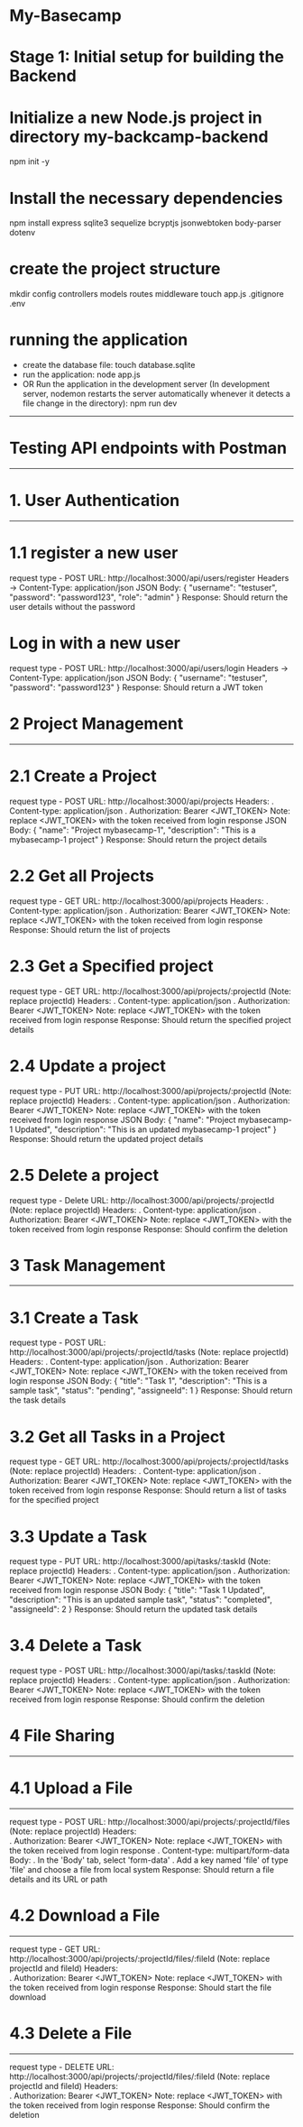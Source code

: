# My-Basecamp

# Stage 1: Initial setup for building the Backend 

# Initialize a new Node.js project in directory my-backcamp-backend
npm init -y
# Install the necessary dependencies
npm install express sqlite3 sequelize bcryptjs jsonwebtoken body-parser dotenv

# create the project structure
mkdir config controllers models routes middleware
touch app.js .gitignore .env

# running the application
- create the database file: 
touch database.sqlite
- run the application:
node app.js
- OR Run the application in the development server (In development server, nodemon restarts the server automatically whenever it detects a file change in the directory):
npm run dev 

****************************************
# Testing API endpoints with Postman 
****************************************

# 1. User Authentication
**************************

# 1.1 register a new user
request type - POST
URL: http://localhost:3000/api/users/register 
Headers -> Content-Type: application/json
JSON Body: 
{
  "username": "testuser",
  "password": "password123",
  "role": "admin"
}
Response: Should return the user details without the password

# Log in with a new user
request type - POST
URL: http://localhost:3000/api/users/login 
Headers -> Content-Type: application/json
JSON Body: 
{
  "username": "testuser",
  "password": "password123"
}
Response: Should return a JWT token

# 2 Project Management
**************************

# 2.1 Create a Project 
request type - POST
URL: http://localhost:3000/api/projects
Headers: 
    . Content-type: application/json
    . Authorization: Bearer <JWT_TOKEN> Note: replace <JWT_TOKEN> with the token received from login response
JSON Body: 
{
  "name": "Project mybasecamp-1",
  "description": "This is a mybasecamp-1 project"
}
Response: Should return the project details

# 2.2 Get all Projects
request type - GET
URL: http://localhost:3000/api/projects
Headers: 
    . Content-type: application/json
    . Authorization: Bearer <JWT_TOKEN> Note: replace <JWT_TOKEN> with the token received from login response
Response: Should return the list of projects

# 2.3 Get a Specified project
request type - GET
URL: http://localhost:3000/api/projects/:projectId (Note: replace projectId)
Headers: 
    . Content-type: application/json
    . Authorization: Bearer <JWT_TOKEN> Note: replace <JWT_TOKEN> with the token received from login response
Response: Should return the specified project details

# 2.4 Update a project
request type - PUT
URL: http://localhost:3000/api/projects/:projectId (Note: replace projectId)
Headers: 
    . Content-type: application/json
    . Authorization: Bearer <JWT_TOKEN> Note: replace <JWT_TOKEN> with the token received from login response
JSON Body:
{
  "name": "Project mybasecamp-1 Updated",
  "description": "This is an updated mybasecamp-1 project"
}
Response: Should return the updated project details

# 2.5 Delete a project
request type - Delete
URL: http://localhost:3000/api/projects/:projectId (Note: replace projectId)
Headers: 
    . Content-type: application/json
    . Authorization: Bearer <JWT_TOKEN> Note: replace <JWT_TOKEN> with the token received from login response
Response: Should confirm the deletion

# 3 Task Management
**********************

# 3.1 Create a Task
request type - POST
URL: http://localhost:3000/api/projects/:projectId/tasks (Note: replace projectId)
Headers: 
    . Content-type: application/json
    . Authorization: Bearer <JWT_TOKEN> Note: replace <JWT_TOKEN> with the token received from login response
JSON Body:
{
  "title": "Task 1",
  "description": "This is a sample task",
  "status": "pending",
  "assigneeId": 1
}
Response: Should return the task details

# 3.2 Get all Tasks in a Project
request type - GET
URL: http://localhost:3000/api/projects/:projectId/tasks (Note: replace projectId)
Headers: 
    . Content-type: application/json
    . Authorization: Bearer <JWT_TOKEN> Note: replace <JWT_TOKEN> with the token received from login response
Response: Should return a list of tasks for the specified project

# 3.3 Update a Task
request type - PUT
URL: http://localhost:3000/api/tasks/:taskId (Note: replace projectId)
Headers: 
    . Content-type: application/json
    . Authorization: Bearer <JWT_TOKEN> Note: replace <JWT_TOKEN> with the token received from login response
JSON Body:
{
  "title": "Task 1 Updated",
  "description": "This is an updated sample task",
  "status": "completed",
  "assigneeId": 2
}
Response: Should return the updated task details

# 3.4 Delete a Task
request type - POST
URL: http://localhost:3000/api/tasks/:taskId (Note: replace projectId)
Headers: 
    . Content-type: application/json
    . Authorization: Bearer <JWT_TOKEN> Note: replace <JWT_TOKEN> with the token received from login response
Response: Should confirm the deletion

# 4 File Sharing
*******************

# 4.1 Upload a File
*********************
request type - POST
URL: http://localhost:3000/api/projects/:projectId/files (Note: replace projectId)
Headers:    
    . Authorization: Bearer <JWT_TOKEN> Note: replace <JWT_TOKEN> with the token received from login response
    . Content-type: multipart/form-data
Body:
    . In the 'Body' tab, select 'form-data'
    . Add a key named 'file' of type 'file' and choose a file from local system
Response: Should return a file details and its URL or path

# 4.2 Download a File
*********************
request type - GET
URL: http://localhost:3000/api/projects/:projectId/files/:fileId (Note: replace projectId and fileId)
Headers:    
    . Authorization: Bearer <JWT_TOKEN> Note: replace <JWT_TOKEN> with the token received from login response
Response: Should start the file download

# 4.3 Delete a File
*********************
request type - DELETE
URL: http://localhost:3000/api/projects/:projectId/files/:fileId (Note: replace projectId and fileId)
Headers:    
    . Authorization: Bearer <JWT_TOKEN> Note: replace <JWT_TOKEN> with the token received from login response
Response: Should confirm the deletion











